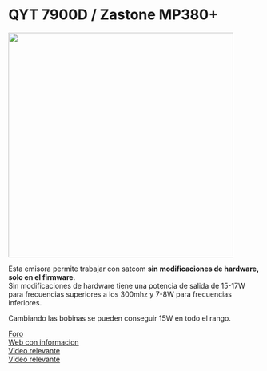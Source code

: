 # QYT 7900D / Zastone MP380+

<img height="450" src="/../_img/radios/qyt.jpg" />

Esta emisora permite trabajar con satcom **sin modificaciones de hardware, solo en el firmware**.  
Sin modificaciones de hardware tiene una potencia de salida de 15-17W para frecuencias superiores a los 300mhz y 7-8W para frecuencias inferiores.  

Cambiando las bobinas se pueden conseguir 15W en todo el rango.  

[Foro](https://vrtp.ru/index.php?showtopic=32042&st=630&#entry920006)  
[Web con informacion](https://satcom-uhf.github.io/QYT-KT7900D/)  
[Video relevante](https://www.youtube.com/watch?v=c77inv-Q0uY)  
[Video relevante](https://www.youtube.com/watch?v=TRUR2jFNg8I)  